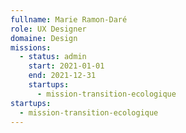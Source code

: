```yaml
---
fullname: Marie Ramon-Daré
role: UX Designer
domaine: Design
missions:
  - status: admin
    start: 2021-01-01
    end: 2021-12-31
    startups:
      - mission-transition-ecologique
startups:
  - mission-transition-ecologique
---
```

